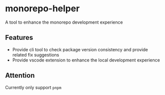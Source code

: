 # monorepo-helper

A tool to enhance the monorepo development experience

## Features

- Provide cli tool to check package version consistency and provide related fix suggestions
- Provide vscode extension to enhance the local development experience

## Attention

Currently only support `pnpm`
